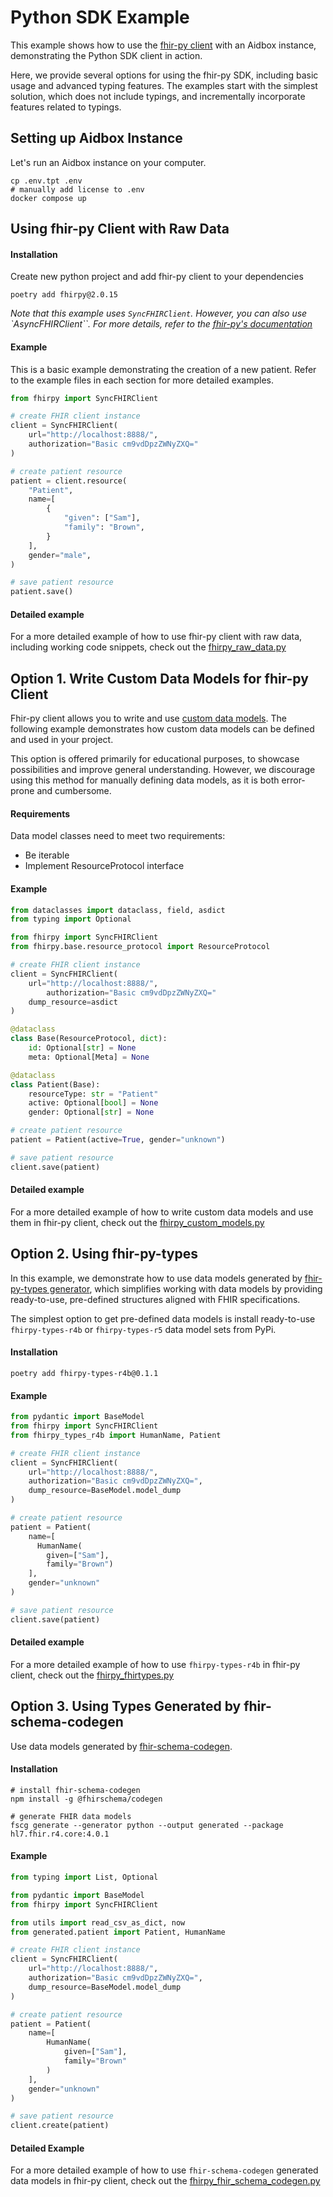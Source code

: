 # Python SDK Example


This example shows how to use the [fhir-py client](https://github.com/beda-software/fhir-py "fhir-py") with an Aidbox instance, demonstrating the Python SDK client in action.

Here, we provide several options for using the fhir-py SDK, including basic usage and advanced typing features. The examples start with the simplest solution, which does not include typings, and incrementally incorporate features related to typings.



## Setting up Aidbox Instance

Let's run an Aidbox instance on your computer. 

``` shell
cp .env.tpt .env
# manually add license to .env
docker compose up
```



## Using fhir-py Client with Raw Data

#### Installation

Create new python project and add fhir-py client to your dependencies

``` shell
poetry add fhirpy@2.0.15
```

*Note that this example uses `SyncFHIRClient`. However, you can also use `AsyncFHIRClient``. For more details, refer to the [fhir-py's documentation](https://github.com/beda-software/fhir-py/README.md)*

#### Example 

This is a basic example demonstrating the creation of a new patient. Refer to the example files in each section for more detailed examples.

``` python
from fhirpy import SyncFHIRClient

# create FHIR client instance
client = SyncFHIRClient(
    url="http://localhost:8888/", 
    authorization="Basic cm9vdDpzZWNyZXQ="
)

# create patient resource
patient = client.resource(
    "Patient",
    name=[
        {
            "given": ["Sam"],
            "family": "Brown",
        }
    ],
    gender="male",
)

# save patient resource
patient.save()
```

#### Detailed example

For a more detailed example of how to use fhir-py client with raw data, including working code snippets, check out the [fhirpy_raw_data.py](fhirpy_raw_data.py)



## Option 1. Write Custom Data Models for fhir-py Client

Fhir-py client allows you to write and use [custom data models](https://github.com/beda-software/fhir-py?tab=readme-ov-file#data-models). The following example demonstrates how custom data models can be defined and used in your project. 

This option is offered primarily for educational purposes, to showcase possibilities and improve general understanding. However, we discourage using this method for manually defining data models, as it is both error-prone and cumbersome.

#### Requirements

Data model classes need to meet two requirements:

- Be iterable
- Implement ResourceProtocol interface 

#### Example


``` python
from dataclasses import dataclass, field, asdict
from typing import Optional

from fhirpy import SyncFHIRClient
from fhirpy.base.resource_protocol import ResourceProtocol

# create FHIR client instance
client = SyncFHIRClient(
    url="http://localhost:8888/", 
		authorization="Basic cm9vdDpzZWNyZXQ="
    dump_resource=asdict
)

@dataclass
class Base(ResourceProtocol, dict):
    id: Optional[str] = None
    meta: Optional[Meta] = None

@dataclass
class Patient(Base):
    resourceType: str = "Patient"
    active: Optional[bool] = None
    gender: Optional[str] = None

# create patient resource
patient = Patient(active=True, gender="unknown")

# save patient resource
client.save(patient)
```

#### Detailed example

For a more detailed example of how to write custom data models and use them in fhir-py client, check out the [fhirpy_custom_models.py](fhirpy_custom_models.py) 



## Option 2. Using fhir-py-types

In this example, we demonstrate how to use data models generated by [fhir-py-types generator](https://github.com/beda-software/fhir-py-types "fhir-py-types"), which simplifies working with data models by providing ready-to-use, pre-defined structures aligned with FHIR specifications.

The simplest option to get pre-defined data models is install ready-to-use `fhirpy-types-r4b` or `fhirpy-types-r5` data model sets from PyPi.

#### Installation

``` shell 
poetry add fhirpy-types-r4b@0.1.1
```

#### Example 

``` python
from pydantic import BaseModel
from fhirpy import SyncFHIRClient
from fhirpy_types_r4b import HumanName, Patient

# create FHIR client instance
client = SyncFHIRClient(
    url="http://localhost:8888/", 
    authorization="Basic cm9vdDpzZWNyZXQ=",
    dump_resource=BaseModel.model_dump
)

# create patient resource
patient = Patient(
    name=[
      HumanName(
        given=["Sam"], 
        family="Brown")
    ],
    gender="unknown"
)

# save patient resource
client.save(patient)
```

#### Detailed example

For a more detailed example of how to use `fhirpy-types-r4b` in fhir-py client, check out the [fhirpy_fhirtypes.py](fhirpy_fhirtypes.py)



## Option 3. Using Types Generated by fhir-schema-codegen

Use data models generated by [fhir-schema-codegen](https://github.com/fhir-schema/fhir-schema-codegen).

#### Installation

```shell
# install fhir-schema-codegen
npm install -g @fhirschema/codegen

# generate FHIR data models
fscg generate --generator python --output generated --package hl7.fhir.r4.core:4.0.1 
```

#### Example


``` python
from typing import List, Optional

from pydantic import BaseModel
from fhirpy import SyncFHIRClient

from utils import read_csv_as_dict, now
from generated.patient import Patient, HumanName

# create FHIR client instance
client = SyncFHIRClient(
    url="http://localhost:8888/",
    authorization="Basic cm9vdDpzZWNyZXQ=",
    dump_resource=BaseModel.model_dump
)

# create patient resource
patient = Patient(
    name=[
        HumanName(
            given=["Sam"],
            family="Brown"
        )
    ],
    gender="unknown"
)

# save patient resource 
client.create(patient)
```

#### Detailed Example

For a more detailed example of how to use `fhir-schema-codegen` generated data models in fhir-py client, check out the [fhirpy_fhir_schema_codegen.py](fhirpy_fhir_schema_codegen.py)